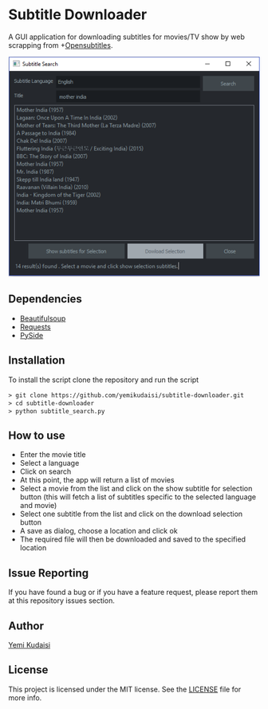 # Subtitle Downloader

A GUI application for downloading subtitles for movies/TV show by web scrapping from +[Opensubtitles](opensubtitles.org).

![App Screenshot](images/Capture.PNG "Screenshot")

## Dependencies
+ [Beautifulsoup](https://pypi.python.org/pypi/BeautifulSoup)
+ [Requests](https://pypi.python.org/pypi/requests)
+ [PySide](https://pypi.python.org/pypi/PySide)

## Installation
To install the script clone the repository and run the script
```
> git clone https://github.com/yemikudaisi/subtitle-downloader.git
> cd subtitle-downloader
> python subtitle_search.py
```
## How to use
+ Enter the movie title
+ Select a language
+ Click on search
+ At this point, the app will return a list of movies
+ Select a movie from the list and click on the show subtitle for selection button (this will fetch a list of subtitles specific to the selected language and movie)
+ Select one subtitle from the list and click on the download selection button
+ A save as dialog, choose a location and click ok
+ The required file will then be downloaded and saved to the specified location

## Issue Reporting

If you have found a bug or if you have a feature request, please report them at this repository issues section.

## Author

[Yemi Kudaisi](https://github.com/yemikudaisi)

## License

This project is licensed under the MIT license. See the [LICENSE](LICENSE) file for more info.
